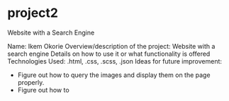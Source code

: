 # project2
Website with a Search Engine


Name: Ikem Okorie
Overview/description of the project: Website with a search engine
Details on how to use it or what functionality is offered
Technologies Used: .html, .css, .scss, .json
Ideas for future improvement:
- Figure out how to query the images and display them on the page properly. 
- Figure out how to 